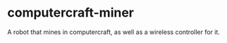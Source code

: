 # computercraft-miner
A robot that mines in computercraft, as well as a wireless controller for it.
